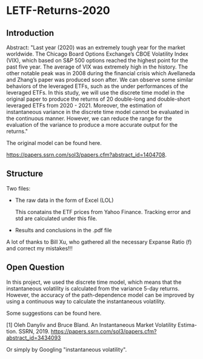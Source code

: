 # LETF-Returns-2020

## Introduction

Abstract: "Last year (2020) was an extremely tough year for the market worldwide. The Chicago Board Options Exchange’s CBOE Volatility Index (VIX), which based on S&P 500 options reached the highest point for the past five year. The average of VIX was extremely high in the history. The other notable peak was in 2008 during the financial crisis which Avellaneda and Zhang’s paper was produced soon after. We can observe some similar behaviors of the leveraged ETFs, such as the under performances of the leveraged ETFs. In this study, we will use the discrete time model in the original paper to produce the returns of 20 double-long and double-short leveraged ETFs from 2020 - 2021. Moreover, the estimation of instantaneous variance in the discrete time model cannot be evaluated in the continuous manner. However, we can reduce the range for the evaluation of the variance to produce a more accurate output for the returns." 

The original model can be found here.

https://papers.ssrn.com/sol3/papers.cfm?abstract_id=1404708.



## Structure 

Two files:

- The raw data in the form of Excel (LOL)

  This conatains the ETF prices from Yahoo Finance. Tracking error and std are calculated under this file.  

- Results and conclusions in the .pdf file

A lot of thanks to Bill Xu, who gathered all the necessary Expanse Ratio (f) and correct my mistakes!!! 

## Open Question

In this project, we used the discrete time model, which means that the instantaneous volatility is calculated from the variance 5-day returns. However, the accuracy of the path-dependence model can be improved by using a continuous way to calculate the instantaneous volatility. 

Some suggestions can be found here. 

[1] Oleh Danyliv and Bruce Bland. An Instantaneous Market Volatility Estima- tion. SSRN, 2019. https://papers.ssrn.com/sol3/papers.cfm?abstract_id=3434093

Or simply by Googling "instantaneous volatility". 
